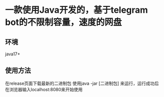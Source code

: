 # 一款使用Java开发的，基于telegram bot的不限制容量，速度的网盘
## 环境
java17+
## 使用方法
在release页面下载最新的二进制包
使用java -jar [二进制包] 来运行，运行成功后在浏览器输入localhost:8080来开始使用